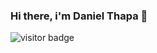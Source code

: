 ### Hi there, i'm Daniel Thapa 👋

![visitor badge](https://visitor-badge.glitch.me/badge?page_id=jwenjian.visitor-badge&left_text=MyPageVisitors)

<!--
**Danielthapa/Danielthapa** is a ✨ _special_ ✨ repository because its `README.md` (this file) appears on your GitHub profile.

Here are some ideas to get you started:

- 🔭 I’m currently working on ...
- 🌱 I’m currently learning ...
- 👯 I’m looking to collaborate on ...
- 🤔 I’m looking for help with ...
- 💬 Ask me about ...
- 📫 How to reach me: ...
- 😄 Pronouns: ...
- ⚡ Fun fact: ...
-->

